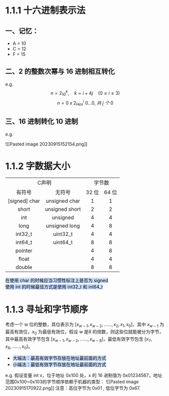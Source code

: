 # 1.1.1 十六进制表示法

## 一、记忆：
+ A = 10
+ C = 12
+ F = 15

## 二、2 的整数次幂与 16 进制相互转化
e.g. 
$$n = 2 ^ k _{10} , \quad k = i + 4j \quad (0 \le i \le 3) $$
$$n = 0 \ x \ 2^i_{Hex} \ 0 ... 0,\ 共 \ j \  个\ 0$$
## 三、16 进制转化 10 进制

e.g.

![[Pasted image 20230915152154.png]]


# 1.1.2 字数据大小
<table>
	<tr>
		<td colspan = "2" align="center"> C声明 </td>
		<td colspan = "2" align="center">字节数</td>
	</tr>
<tr>
	<td align="center"> 有符号 </td>
	<td align="center"> 无符号 </td>
	<td align="center"> 32 位 </td>
	<td  align="center"> 64 位 </td>
</tr>
<tr>
	<td align="center"> [signed] char </td>
	<td align="center">unsigned char </td>
	<td align="center"> 1 </td>
	<td align="center"> 1 </td>
</tr>
<tr>
	<td align="center"> short </td>
	<td align="center"> unsigned short </td>
	<td align="center">2 </td>
	<td align="center">2 </td>
</tr>
<tr>
	<td align="center"> int </td>
	<td align="center"> unsigned</td>
	<td align="center"> 4</td>
	<td align="center"> 4</td>
</tr>
<tr>
	<td align="center"> long </td>
	<td align="center">unsigned long </td>
	<td align="center"> 4 </td>
	<td align="center">8 </td>
</tr>
<tr>
	<td align="center">int32_t  </td>
	<td align="center"> uint32_t</td>
	<td align="center"> 4</td>
	<td align="center"> 4</td>
</tr>
<tr>
	<td align="center"> int64_t </td>
	<td align="center"> uint64_t</td>
	<td align="center">8 </td>
	<td align="center"> 8</td>
</tr>
<tr>
	<td align="center"> pointer </td>
	<td align="center"> </td>
	<td align="center">4 </td>
	<td align="center">8 </td>
</tr>
<tr>
	<td align="center"> float </td>
	<td align="center"> </td>
	<td align="center"> 4</td>
	<td align="center"> 4</td>
</tr>
 <tr>
	<td align="center">double  </td>
	<td align="center"> </td>
	<td align="center">8 </td>
	<td align="center"> 8</td>
</tr>
</table>
<mark style="background: #ADCCFFA6;" color="black">在使用 char 的时候应当习惯性标注上是否为 signed</mark>    <br>
<mark style="background: #ADCCFFA6;">使用 int 的时候最佳方式是使用 int32_t 和 int64_t</mark>




# 1.1.3 寻址和字节顺序
考虑一个 w 位的整数，其位表示为 $[x_{w-1}, x_{w-2},......, x_2,x_1,x_0]$，其中 $x_{w-1}$ 为最高有效位，$x_0$ 为最低有效位，假设 w 是8 的倍数，则这些位就能被分为字节，其中最高有效字节包含 $[x_{w-1},x_{w-2},......,x_{w-8}]$，最低有效字节包含 $[x_{7},x_{6},......,x_{0}]$。

+ <mark style="background: #ADCCFFA6;">大端法：最高有效字节存放在地址最前面的方式</mark>
+ <mark style="background: #ADCCFFA6;">小端法：最低有效字节存放在地址最前面的方式</mark>

e.g.
假设变量 int x，位于地址 0x100 处，x 的 16 进制值为 0x01234567，地址范围0x100~0x103的字节顺序依赖于机器的类型：
![[Pasted image 20230915170922.png]]
注意：高位字节为 0x01 , 低位字节为 0x67.

